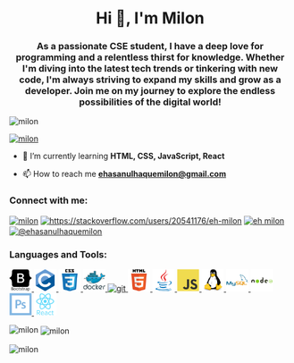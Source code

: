 
<h1 align="center">Hi 👋, I'm Milon</h1>
<h3 align="center">As a passionate CSE student, I have a deep love for programming and a relentless thirst for knowledge. Whether I'm diving into the latest tech trends or tinkering with new code, I'm always striving to expand my skills and grow as a developer. Join me on my journey to explore the endless possibilities of the digital world!</h3>

<p align="left"> <img src="https://komarev.com/ghpvc/?username=milon&label=Profile%20views&color=0e75b6&style=flat" alt="milon" /> </p>


<p align="left"> <a href="https://twitter.com/milon" target="blank"><img src="https://img.shields.io/twitter/follow/milon?logo=twitter&style=for-the-badge" alt="milon" /></a> </p>

- 🌱 I’m currently learning **HTML, CSS, JavaScript, React**

- 📫 How to reach me **ehasanulhaquemilon@gmail.com**

<h3 align="left">Connect with me:</h3>
<p align="left">
<a href="https://twitter.com/milon" target="blank"><img align="center" src="https://raw.githubusercontent.com/rahuldkjain/github-profile-readme-generator/master/src/images/icons/Social/twitter.svg" alt="milon" height="30" width="40" /></a>
<a href="https://stackoverflow.com/users/https://stackoverflow.com/users/20541176/eh-milon" target="blank"><img align="center" src="https://raw.githubusercontent.com/rahuldkjain/github-profile-readme-generator/master/src/images/icons/Social/stack-overflow.svg" alt="https://stackoverflow.com/users/20541176/eh-milon" height="30" width="40" /></a>
<a href="https://fb.com/eh milon" target="blank"><img align="center" src="https://raw.githubusercontent.com/rahuldkjain/github-profile-readme-generator/master/src/images/icons/Social/facebook.svg" alt="eh milon" height="30" width="40" /></a>
<a href="https://medium.com/@ehasanulhaquemilon" target="blank"><img align="center" src="https://raw.githubusercontent.com/rahuldkjain/github-profile-readme-generator/master/src/images/icons/Social/medium.svg" alt="@ehasanulhaquemilon" height="30" width="40" /></a>
</p>

<h3 align="left">Languages and Tools:</h3>
<p align="left"> <a href="https://getbootstrap.com" target="_blank" rel="noreferrer"> <img src="https://raw.githubusercontent.com/devicons/devicon/master/icons/bootstrap/bootstrap-plain-wordmark.svg" alt="bootstrap" width="40" height="40"/> </a> <a href="https://www.cprogramming.com/" target="_blank" rel="noreferrer"> <img src="https://raw.githubusercontent.com/devicons/devicon/master/icons/c/c-original.svg" alt="c" width="40" height="40"/> </a> <a href="https://www.w3schools.com/css/" target="_blank" rel="noreferrer"> <img src="https://raw.githubusercontent.com/devicons/devicon/master/icons/css3/css3-original-wordmark.svg" alt="css3" width="40" height="40"/> </a> <a href="https://www.docker.com/" target="_blank" rel="noreferrer"> <img src="https://raw.githubusercontent.com/devicons/devicon/master/icons/docker/docker-original-wordmark.svg" alt="docker" width="40" height="40"/> </a> <a href="https://git-scm.com/" target="_blank" rel="noreferrer"> <img src="https://www.vectorlogo.zone/logos/git-scm/git-scm-icon.svg" alt="git" width="40" height="40"/> </a> <a href="https://www.w3.org/html/" target="_blank" rel="noreferrer"> <img src="https://raw.githubusercontent.com/devicons/devicon/master/icons/html5/html5-original-wordmark.svg" alt="html5" width="40" height="40"/> </a> <a href="https://www.java.com" target="_blank" rel="noreferrer"> <img src="https://raw.githubusercontent.com/devicons/devicon/master/icons/java/java-original.svg" alt="java" width="40" height="40"/> </a> <a href="https://developer.mozilla.org/en-US/docs/Web/JavaScript" target="_blank" rel="noreferrer"> <img src="https://raw.githubusercontent.com/devicons/devicon/master/icons/javascript/javascript-original.svg" alt="javascript" width="40" height="40"/> </a> <a href="https://www.linux.org/" target="_blank" rel="noreferrer"> <img src="https://raw.githubusercontent.com/devicons/devicon/master/icons/linux/linux-original.svg" alt="linux" width="40" height="40"/> </a> <a href="https://www.mysql.com/" target="_blank" rel="noreferrer"> <img src="https://raw.githubusercontent.com/devicons/devicon/master/icons/mysql/mysql-original-wordmark.svg" alt="mysql" width="40" height="40"/> </a> <a href="https://nodejs.org" target="_blank" rel="noreferrer"> <img src="https://raw.githubusercontent.com/devicons/devicon/master/icons/nodejs/nodejs-original-wordmark.svg" alt="nodejs" width="40" height="40"/> </a> <a href="https://www.photoshop.com/en" target="_blank" rel="noreferrer"> <img src="https://raw.githubusercontent.com/devicons/devicon/master/icons/photoshop/photoshop-line.svg" alt="photoshop" width="40" height="40"/> </a> <a href="https://reactjs.org/" target="_blank" rel="noreferrer"> <img src="https://raw.githubusercontent.com/devicons/devicon/master/icons/react/react-original-wordmark.svg" alt="react" width="40" height="40"/> </a> </p>

<p><img align="left" src="https://github-readme-stats.vercel.app/api/top-langs?username=milon&show_icons=true&locale=en&layout=compact" alt="milon" /></p>

<p>&nbsp;<img align="center" src="https://github-readme-stats.vercel.app/api?username=milon&show_icons=true&locale=en" alt="milon" /></p>

<p><img align="center" src="https://github-readme-streak-stats.herokuapp.com/?user=milon&" alt="milon" /></p>
